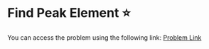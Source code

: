 # Find Peak Element ⭐
You can access the problem using the following link: [Problem Link](https://leetcode.com/problems/find-peak-element/description/)